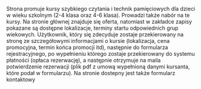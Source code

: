 Strona promuje kursy szybkiego czytania i technik pamięciowych dla dzieci w wieku szkolnym (2-4 klasa oraz 4-6 klasa).
Prowadzi także nabór na te kursy. Na stronie głównej znajduje się oferta, natomiast w zakładce zapisy pokazane są dostępne lokalizacje, terminy startu odpowiednich grup wiekowych.
Użytkownik, który się zdecyduje zostaje przekierowany na stronę ze szczegółowymi informacjami o kursie (lokalizacja, cena promocyjna, termin końca promocji itd), następnie do formularza rejestracyjnego, po wypełnieniu którego zostaje przekierowany do systemu płatności (opłaca rezerwację), a następnie otrzymuje na maila potwierdzenie rezerwacji (plik pdf z umową wypełnioną danymi kursanta, które podał w formularzu).
Na stronie dostepny jest także formularz kontaktowy


